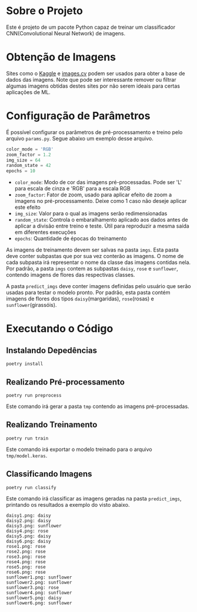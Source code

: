 # Sobre o Projeto

Este é projeto de um pacote Python capaz de treinar um classificador CNN(Convolutional Neural Network) de imagens.

# Obtenção de Imagens

Sites como o [Kaggle](https://www.kaggle.com/) e [images.cv](https://images.cv/) podem ser usados para obter a base de dados das imagens. Note que pode ser interessante remover ou filtrar algumas imagens obtidas destes sites por não serem ideais para certas aplicações de ML.

# Configuração de Parâmetros

É possível configurar os parâmetros de pré-processamento e treino pelo arquivo `params.py`. Segue abaixo um exemplo desse arquivo.

```python
color_mode = 'RGB'
zoom_factor = 1.2
img_size = 64
random_state = 42
epochs = 10
```

* `color_mode`: Modo de cor das imagens pré-processadas. Pode ser 'L' para escala de cinza e 'RGB' para a escala RGB
* `zoom_factor`: Fator de zoom, usado para aplicar efeito de zoom a imagens no pré-processamento. Deixe como 1 caso não deseje aplicar este efeito
* `img_size`: Valor para o qual as imagens serão redimensionadas
* `random_state`: Controla o embaralhamento aplicado aos dados antes de aplicar a divisão entre treino e teste. Útil para reproduzir a mesma saída em diferentes execuções
* `epochs`: Quantidade de épocas do treinamento

As imagens de treinamento devem ser salvas na pasta `imgs`. Esta pasta deve conter subpastas que por sua vez conterão as imagens. O nome de cada subpasta irá representar o nome da classe das imagens contidas nela. Por padrão, a pasta `imgs` contem as subpastas `daisy`, `rose` e `sunflower`, contendo imagens de flores das respectivas classes.

A pasta `predict_imgs` deve conter imagens definidas pelo usuário que serão usadas para testar o modelo pronto. Por padrão, esta pasta contém imagens de flores dos tipos `daisy`(margaridas), `rose`(rosas) e `sunflower`(girassóis).

# Executando o Código

## Instalando Depedências

`poetry install`

## Realizando Pré-processamento

`poetry run preprocess`

Este comando irá gerar a pasta `tmp` contendo as imagens pré-processadas.

## Realizando Treinamento

`poetry run train`

Este comando irá exportar o modelo treinado para o arquivo `tmp/model.keras`.

## Classificando Imagens

`poetry run classify`

Este comando irá classificar as imagens geradas na pasta `predict_imgs`, printando os resultados a exemplo do visto abaixo.

```
daisy1.png: daisy
daisy2.png: daisy
daisy3.png: sunflower
daisy4.png: rose
daisy5.png: daisy
daisy6.png: daisy
rose1.png: rose
rose2.png: rose
rose3.png: rose
rose4.png: rose
rose5.png: rose
rose6.png: rose
sunflower1.png: sunflower
sunflower2.png: sunflower
sunflower3.png: rose
sunflower4.png: sunflower
sunflower5.png: daisy
sunflower6.png: sunflower
```
